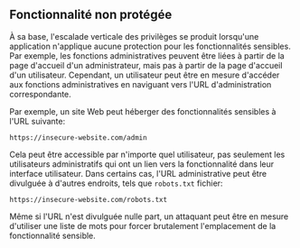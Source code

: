 Fonctionnalité non protégée
---------------------------

À sa base, l'escalade verticale des privilèges se produit lorsqu'une application n'applique aucune protection pour les fonctionnalités sensibles. Par exemple, les fonctions administratives peuvent être liées à partir de la page d'accueil d'un administrateur, mais pas à partir de la page d'accueil d'un utilisateur. Cependant, un utilisateur peut être en mesure d'accéder aux fonctions administratives en naviguant vers l'URL d'administration correspondante.

Par exemple, un site Web peut héberger des fonctionnalités sensibles à l'URL suivante:

`https://insecure-website.com/admin`

Cela peut être accessible par n'importe quel utilisateur, pas seulement les utilisateurs administratifs qui ont un lien vers la fonctionnalité dans leur interface utilisateur. Dans certains cas, l'URL administrative peut être divulguée à d'autres endroits, tels que `robots.txt` fichier:

`https://insecure-website.com/robots.txt`

Même si l'URL n'est divulguée nulle part, un attaquant peut être en mesure d'utiliser une liste de mots pour forcer brutalement l'emplacement de la fonctionnalité sensible.
